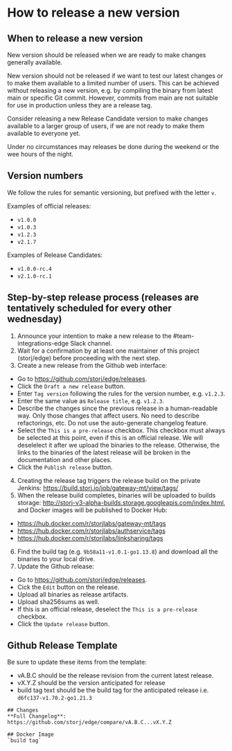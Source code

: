# How to release a new version

## When to release a new version

New version should be released when we are ready to make changes generally available.

New version should not be released if we want to test our latest changes or to make them available to a limited number of users. This can be achieved without releasing a new version, e.g. by compiling the binary from latest main or specific Git commit. However, commits from main are not suitable for use in production unless they are a release tag.

Consider releasing a new Release Candidate version to make changes available to a larger group of users, if we are not ready to make them available to everyone yet.

Under no circumstances may releases be done during the weekend or the wee hours of the night.

## Version numbers

We follow the rules for semantic versioning, but prefixed with the letter `v`.

Examples of official releases:
- `v1.0.0`
- `v1.0.3`
- `v1.2.3`
- `v2.1.7`

Examples of Release Candidates:
- `v1.0.0-rc.4`
- `v2.1.0-rc.1`

## Step-by-step release process (releases are tentatively scheduled for every other wednesday)
1. Announce your intention to make a new release to the #team-integrations-edge Slack channel.
2. Wait for a confirmation by at least one maintainer of this project (storj/edge) before proceeding with the next step.
3. Create a new release from the Github web interface:
  - Go to https://github.com/storj/edge/releases.
  - Click the `Draft a new release` button.
  - Enter `Tag version` following the rules for the version number, e.g. `v1.2.3`.
  - Enter the same value as `Release title`, e.g. `v1.2.3`.
  - Describe the changes since the previous release in a human-readable way. Only those changes that affect users. No need to describe refactorings, etc. Do not use the auto-generate changelog feature.
  - Select the `This is a pre-release` checkbox. This checkbox must always be selected at this point, even if this is an official release. We will deselelect it after we upload the binaries to the release. Otherwise, the links to the binaries of the latest release will be broken in the documentation and other places.
  - Click the `Publish release` button.
4. Creating the release tag triggers the release build on the private Jenkins: https://build.storj.io/job/gateway-mt/view/tags/
5. When the release build completes, binaries will be uploaded to builds storage: http://storj-v3-alpha-builds.storage.googleapis.com/index.html, and Docker images will be published to Docker Hub:
  * https://hub.docker.com/r/storjlabs/gateway-mt/tags
  * https://hub.docker.com/r/storjlabs/authservice/tags
  * https://hub.docker.com/r/storjlabs/linksharing/tags
6. Find the build tag (e.g. `9b58a11-v1.0.1-go1.13.8`) and download all the binaries to your local drive.
7. Update the Github release:
  - Go to https://github.com/storj/edge/releases.
  - Cick the `Edit` button on the release.
  - Upload all binaries as release artifacts.
  - Upload sha256sums as well.
  - If this is an official release, deselect the `This is a pre-release` checkbox.
  - Click the `Update release` button.

## Github Release Template
Be sure to update these items from the template:
- vA.B.C should be the release revision from the current latest release.
- vX.Y.Z should be the version anticipated for release
- build tag text should be the build tag for the anticipated release i.e. `d6fc137-v1.70.2-go1.21.3`

```
## Changes
**Full Changelog**: https://github.com/storj/edge/compare/vA.B.C...vX.Y.Z

## Docker Image
`build tag`
```
